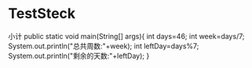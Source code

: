 # TestSteck
小计
public static void main(String[] args){
  int days=46;
  int week=days/7;
  System.out.println("总共周数:"+week);
  int leftDay=days%7;
  System.out.println("剩余的天数:"+leftDay);
}
